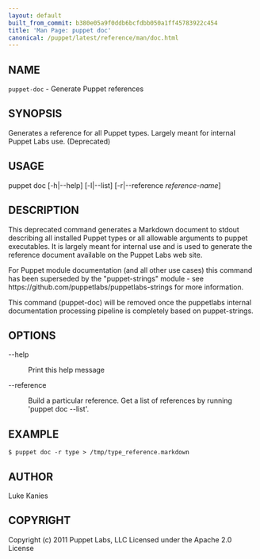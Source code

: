 ```yaml
---
layout: default
built_from_commit: b380e05a9f0ddb6bcfdbb050a1ff45783922c454
title: 'Man Page: puppet doc'
canonical: /puppet/latest/reference/man/doc.html
---
```


<div class='mp'>
<h2 id="NAME">NAME</h2>
<p class="man-name">
  <code>puppet-doc</code> - <span class="man-whatis">Generate Puppet references</span>
</p>

<h2 id="SYNOPSIS">SYNOPSIS</h2>

<p>Generates a reference for all Puppet types. Largely meant for internal
Puppet Labs use. (Deprecated)</p>

<h2 id="USAGE">USAGE</h2>

<p>puppet doc [-h|--help] [-l|--list]
  [-r|--reference <var>reference-name</var>]</p>

<h2 id="DESCRIPTION">DESCRIPTION</h2>

<p>This deprecated command generates a Markdown document to stdout
describing all installed Puppet types or all allowable arguments to
puppet executables. It is largely meant for internal use and is used to
generate the reference document available on the Puppet Labs web site.</p>

<p>For Puppet module documentation (and all other use cases) this command
has been superseded by the "puppet-strings"
module - see https://github.com/puppetlabs/puppetlabs-strings for more information.</p>

<p>This command (puppet-doc) will be removed once the
puppetlabs internal documentation processing pipeline is completely based
on puppet-strings.</p>

<h2 id="OPTIONS">OPTIONS</h2>

<dl>
<dt class="flush">--help</dt><dd><p>Print this help message</p></dd>
<dt>--reference</dt><dd><p>Build a particular reference. Get a list of references by running
'puppet doc --list'.</p></dd>
</dl>


<h2 id="EXAMPLE">EXAMPLE</h2>

<pre><code>$ puppet doc -r type &gt; /tmp/type_reference.markdown
</code></pre>

<h2 id="AUTHOR">AUTHOR</h2>

<p>Luke Kanies</p>

<h2 id="COPYRIGHT">COPYRIGHT</h2>

<p>Copyright (c) 2011 Puppet Labs, LLC Licensed under the Apache 2.0 License</p>

</div>
